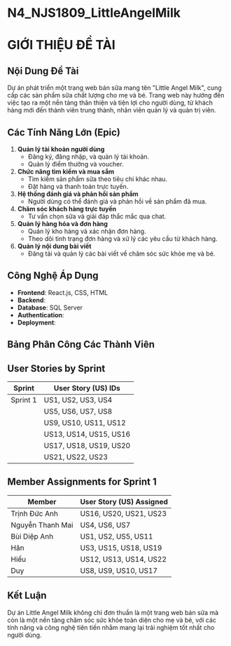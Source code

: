 # N4_NJS1809_LittleAngelMilk
# GIỚI THIỆU ĐỀ TÀI

## Nội Dung Đề Tài
Dự án phát triển một trang web bán sữa mang tên "Little Angel Milk", cung cấp các sản phẩm sữa chất lượng cho mẹ và bé. Trang web này hướng đến việc tạo ra một nền tảng thân thiện và tiện lợi cho người dùng, từ khách hàng mới đến thành viên trung thành, nhân viên quản lý và quản trị viên. 



## Các Tính Năng Lớn (Epic)
1. **Quản lý tài khoản người dùng**
   - Đăng ký, đăng nhập, và quản lý tài khoản.
   - Quản lý điểm thưởng và voucher.
2. **Chức năng tìm kiếm và mua sắm**
   - Tìm kiếm sản phẩm sữa theo tiêu chí khác nhau.
   - Đặt hàng và thanh toán trực tuyến.
3. **Hệ thống đánh giá và phản hồi sản phẩm**
   - Người dùng có thể đánh giá và phản hồi về sản phẩm đã mua.
4. **Chăm sóc khách hàng trực tuyến**
   - Tư vấn chọn sữa và giải đáp thắc mắc qua chat.
5. **Quản lý hàng hóa và đơn hàng**
   - Quản lý kho hàng và xác nhận đơn hàng.
   - Theo dõi tình trạng đơn hàng và xử lý các yêu cầu từ khách hàng.
6. **Quản lý nội dung bài viết**
   - Đăng tải và quản lý các bài viết về chăm sóc sức khỏe mẹ và bé.

## Công Nghệ Áp Dụng
- **Frontend**: React.js, CSS, HTML
- **Backend**: 
- **Database**: SQL Server
- **Authentication**:
- **Deployment**:

## Bảng Phân Công Các Thành Viên
## User Stories by Sprint

| Sprint  | User Story (US) IDs                       |
|---------|-------------------------------------------|
| Sprint 1| US1, US2, US3, US4                        |
|         | US5, US6, US7, US8                        |
|         | US9, US10, US11, US12                     |
|         | US13, US14, US15, US16                    |
|         | US17, US18, US19, US20                    |
|         | US21, US22, US23                          |

## Member Assignments for Sprint 1

| Member      | User Story (US) Assigned                                    |
|-------------|-------------------------------------------------------------|
| Trịnh Đức Anh            | US16, US20, US21, US23                         |
| Nguyễn Thanh Mai         | US4, US6, US7                                  |
| Bùi Diệp Anh             | US1, US2, US5, US11                            |
| Hân                      | US3, US15, US18, US19                          |
| Hiếu                     | US12, US13, US14, US22                         |
| Duy                      | US8, US9, US10, US17                           |

## Kết Luận
Dự án Little Angel Milk không chỉ đơn thuần là một trang web bán sữa mà còn là một nền tảng chăm sóc sức khỏe toàn diện cho mẹ và bé, với các tính năng và công nghệ tiên tiến nhằm mang lại trải nghiệm tốt nhất cho người dùng.
